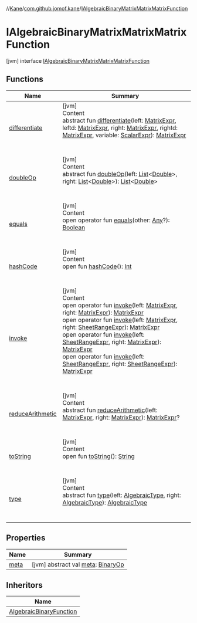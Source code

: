 //[Kane](../../index.md)/[com.github.jomof.kane](../index.md)/[IAlgebraicBinaryMatrixMatrixMatrixFunction](index.md)



# IAlgebraicBinaryMatrixMatrixMatrixFunction  
 [jvm] interface [IAlgebraicBinaryMatrixMatrixMatrixFunction](index.md)   


## Functions  
  
|  Name|  Summary| 
|---|---|
| <a name="com.github.jomof.kane/IAlgebraicBinaryMatrixMatrixMatrixFunction/differentiate/#com.github.jomof.kane.MatrixExpr#com.github.jomof.kane.MatrixExpr#com.github.jomof.kane.MatrixExpr#com.github.jomof.kane.MatrixExpr#com.github.jomof.kane.ScalarExpr/PointingToDeclaration/"></a>[differentiate](differentiate.md)| <a name="com.github.jomof.kane/IAlgebraicBinaryMatrixMatrixMatrixFunction/differentiate/#com.github.jomof.kane.MatrixExpr#com.github.jomof.kane.MatrixExpr#com.github.jomof.kane.MatrixExpr#com.github.jomof.kane.MatrixExpr#com.github.jomof.kane.ScalarExpr/PointingToDeclaration/"></a>[jvm]  <br>Content  <br>abstract fun [differentiate](differentiate.md)(left: [MatrixExpr](../-matrix-expr/index.md), leftd: [MatrixExpr](../-matrix-expr/index.md), right: [MatrixExpr](../-matrix-expr/index.md), rightd: [MatrixExpr](../-matrix-expr/index.md), variable: [ScalarExpr](../-scalar-expr/index.md)): [MatrixExpr](../-matrix-expr/index.md)  <br><br><br>
| <a name="com.github.jomof.kane/IAlgebraicBinaryMatrixMatrixMatrixFunction/doubleOp/#kotlin.collections.List[kotlin.Double]#kotlin.collections.List[kotlin.Double]/PointingToDeclaration/"></a>[doubleOp](double-op.md)| <a name="com.github.jomof.kane/IAlgebraicBinaryMatrixMatrixMatrixFunction/doubleOp/#kotlin.collections.List[kotlin.Double]#kotlin.collections.List[kotlin.Double]/PointingToDeclaration/"></a>[jvm]  <br>Content  <br>abstract fun [doubleOp](double-op.md)(left: [List](https://kotlinlang.org/api/latest/jvm/stdlib/kotlin.collections/-list/index.html)<[Double](https://kotlinlang.org/api/latest/jvm/stdlib/kotlin/-double/index.html)>, right: [List](https://kotlinlang.org/api/latest/jvm/stdlib/kotlin.collections/-list/index.html)<[Double](https://kotlinlang.org/api/latest/jvm/stdlib/kotlin/-double/index.html)>): [List](https://kotlinlang.org/api/latest/jvm/stdlib/kotlin.collections/-list/index.html)<[Double](https://kotlinlang.org/api/latest/jvm/stdlib/kotlin/-double/index.html)>  <br><br><br>
| <a name="kotlin/Any/equals/#kotlin.Any?/PointingToDeclaration/"></a>[equals](../../com.github.jomof.kane.impl.visitor/-difference-visitor/index.md#%5Bkotlin%2FAny%2Fequals%2F%23kotlin.Any%3F%2FPointingToDeclaration%2F%5D%2FFunctions%2F-1682792303)| <a name="kotlin/Any/equals/#kotlin.Any?/PointingToDeclaration/"></a>[jvm]  <br>Content  <br>open operator fun [equals](../../com.github.jomof.kane.impl.visitor/-difference-visitor/index.md#%5Bkotlin%2FAny%2Fequals%2F%23kotlin.Any%3F%2FPointingToDeclaration%2F%5D%2FFunctions%2F-1682792303)(other: [Any](https://kotlinlang.org/api/latest/jvm/stdlib/kotlin/-any/index.html)?): [Boolean](https://kotlinlang.org/api/latest/jvm/stdlib/kotlin/-boolean/index.html)  <br><br><br>
| <a name="kotlin/Any/hashCode/#/PointingToDeclaration/"></a>[hashCode](../../com.github.jomof.kane.impl.visitor/-difference-visitor/index.md#%5Bkotlin%2FAny%2FhashCode%2F%23%2FPointingToDeclaration%2F%5D%2FFunctions%2F-1682792303)| <a name="kotlin/Any/hashCode/#/PointingToDeclaration/"></a>[jvm]  <br>Content  <br>open fun [hashCode](../../com.github.jomof.kane.impl.visitor/-difference-visitor/index.md#%5Bkotlin%2FAny%2FhashCode%2F%23%2FPointingToDeclaration%2F%5D%2FFunctions%2F-1682792303)(): [Int](https://kotlinlang.org/api/latest/jvm/stdlib/kotlin/-int/index.html)  <br><br><br>
| <a name="com.github.jomof.kane/IAlgebraicBinaryMatrixMatrixMatrixFunction/invoke/#com.github.jomof.kane.MatrixExpr#com.github.jomof.kane.MatrixExpr/PointingToDeclaration/"></a>[invoke](invoke.md)| <a name="com.github.jomof.kane/IAlgebraicBinaryMatrixMatrixMatrixFunction/invoke/#com.github.jomof.kane.MatrixExpr#com.github.jomof.kane.MatrixExpr/PointingToDeclaration/"></a>[jvm]  <br>Content  <br>open operator fun [invoke](invoke.md)(left: [MatrixExpr](../-matrix-expr/index.md), right: [MatrixExpr](../-matrix-expr/index.md)): [MatrixExpr](../-matrix-expr/index.md)  <br>open operator fun [invoke](invoke.md)(left: [MatrixExpr](../-matrix-expr/index.md), right: [SheetRangeExpr](../../com.github.jomof.kane.impl.sheet/-sheet-range-expr/index.md)): [MatrixExpr](../-matrix-expr/index.md)  <br>open operator fun [invoke](invoke.md)(left: [SheetRangeExpr](../../com.github.jomof.kane.impl.sheet/-sheet-range-expr/index.md), right: [MatrixExpr](../-matrix-expr/index.md)): [MatrixExpr](../-matrix-expr/index.md)  <br>open operator fun [invoke](invoke.md)(left: [SheetRangeExpr](../../com.github.jomof.kane.impl.sheet/-sheet-range-expr/index.md), right: [SheetRangeExpr](../../com.github.jomof.kane.impl.sheet/-sheet-range-expr/index.md)): [MatrixExpr](../-matrix-expr/index.md)  <br><br><br>
| <a name="com.github.jomof.kane/IAlgebraicBinaryMatrixMatrixMatrixFunction/reduceArithmetic/#com.github.jomof.kane.MatrixExpr#com.github.jomof.kane.MatrixExpr/PointingToDeclaration/"></a>[reduceArithmetic](reduce-arithmetic.md)| <a name="com.github.jomof.kane/IAlgebraicBinaryMatrixMatrixMatrixFunction/reduceArithmetic/#com.github.jomof.kane.MatrixExpr#com.github.jomof.kane.MatrixExpr/PointingToDeclaration/"></a>[jvm]  <br>Content  <br>abstract fun [reduceArithmetic](reduce-arithmetic.md)(left: [MatrixExpr](../-matrix-expr/index.md), right: [MatrixExpr](../-matrix-expr/index.md)): [MatrixExpr](../-matrix-expr/index.md)?  <br><br><br>
| <a name="kotlin/Any/toString/#/PointingToDeclaration/"></a>[toString](../../com.github.jomof.kane.impl.visitor/-difference-visitor/index.md#%5Bkotlin%2FAny%2FtoString%2F%23%2FPointingToDeclaration%2F%5D%2FFunctions%2F-1682792303)| <a name="kotlin/Any/toString/#/PointingToDeclaration/"></a>[jvm]  <br>Content  <br>open fun [toString](../../com.github.jomof.kane.impl.visitor/-difference-visitor/index.md#%5Bkotlin%2FAny%2FtoString%2F%23%2FPointingToDeclaration%2F%5D%2FFunctions%2F-1682792303)(): [String](https://kotlinlang.org/api/latest/jvm/stdlib/kotlin/-string/index.html)  <br><br><br>
| <a name="com.github.jomof.kane/IAlgebraicBinaryMatrixMatrixMatrixFunction/type/#com.github.jomof.kane.impl.types.AlgebraicType#com.github.jomof.kane.impl.types.AlgebraicType/PointingToDeclaration/"></a>[type](type.md)| <a name="com.github.jomof.kane/IAlgebraicBinaryMatrixMatrixMatrixFunction/type/#com.github.jomof.kane.impl.types.AlgebraicType#com.github.jomof.kane.impl.types.AlgebraicType/PointingToDeclaration/"></a>[jvm]  <br>Content  <br>abstract fun [type](type.md)(left: [AlgebraicType](../../com.github.jomof.kane.impl.types/-algebraic-type/index.md), right: [AlgebraicType](../../com.github.jomof.kane.impl.types/-algebraic-type/index.md)): [AlgebraicType](../../com.github.jomof.kane.impl.types/-algebraic-type/index.md)  <br><br><br>


## Properties  
  
|  Name|  Summary| 
|---|---|
| <a name="com.github.jomof.kane/IAlgebraicBinaryMatrixMatrixMatrixFunction/meta/#/PointingToDeclaration/"></a>[meta](meta.md)| <a name="com.github.jomof.kane/IAlgebraicBinaryMatrixMatrixMatrixFunction/meta/#/PointingToDeclaration/"></a> [jvm] abstract val [meta](meta.md): [BinaryOp](../../com.github.jomof.kane.impl/-binary-op/index.md)   <br>


## Inheritors  
  
|  Name| 
|---|
| <a name="com.github.jomof.kane.impl.functions/AlgebraicBinaryFunction///PointingToDeclaration/"></a>[AlgebraicBinaryFunction](../../com.github.jomof.kane.impl.functions/-algebraic-binary-function/index.md)

